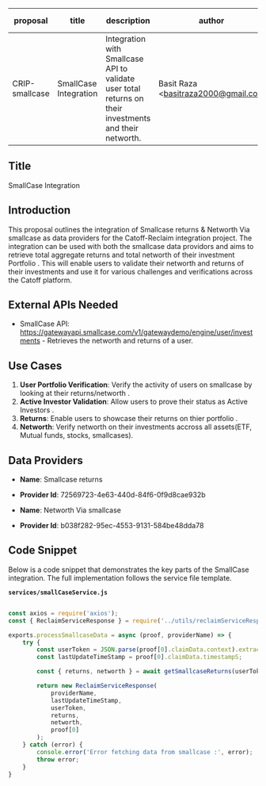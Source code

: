 | proposal | title              | description                   | author                     | discussions-to | status | type        | category | created    | requires |
|----------|--------------------|-------------------------------|----------------------------|----------------|--------|-------------|----------|------------|----------|
| CRIP-smallcase   | SmallCase Integration | Integration with Smallcase API to validate user total returns on their investments and their networth. | Basit Raza <basitraza2000@gmail.com |         | Draft  | Integration | CRIP     | 2024-06-30 |          |

## Title

SmallCase Integration

## Introduction

This proposal outlines the integration of Smallcase returns & Networth Via smallcase  as  data providers for the Catoff-Reclaim integration project. The integration can be used with both the smallcase data providors and aims to retrieve total aggregate returns and total networth of their investment Portfolio . This will enable users to validate their networth and returns of their investments and use it for various challenges and verifications across the Catoff platform.

## External APIs Needed

- SmallCase API: https://gatewayapi.smallcase.com/v1/gatewaydemo/engine/user/investments - Retrieves the networth and returns of a user.

## Use Cases

1. **User Portfolio Verification**: Verify the activity of users on smallcase by looking at their returns/networth .
2. **Active Investor Validation**: Allow users to prove their status as Active Investors .
3. **Returns**: Enable users to showcase their returns on thier  portfolio .
4. **Networth**: Verify networth on their investments accross all assets(ETF, Mutual funds, stocks, smallcases).

## Data Providers

- **Name**: Smallcase returns
- **Provider Id**: 72569723-4e63-440d-84f6-0f9d8cae932b

- **Name**: Networth Via smallcase
- **Provider Id**: b038f282-95ec-4553-9131-584be48dda78


## Code Snippet

Below is a code snippet that demonstrates the key parts of the SmallCase integration. The full implementation follows the service file template.

**`services/smallCaseService.js`**

```javascript

const axios = require('axios');
const { ReclaimServiceResponse } = require('../utils/reclaimServiceResponse');

exports.processSmallcaseData = async (proof, providerName) => {
    try {
        const userToken = JSON.parse(proof[0].claimData.context).extractedParameters.authToken;
        const lastUpdateTimeStamp = proof[0].claimData.timestampS;

        const { returns, networth } = await getSmallcaseReturns(userToken);

        return new ReclaimServiceResponse(
            providerName,
            lastUpdateTimeStamp,
            userToken,
            returns,
            networth,
            proof[0]
        );
    } catch (error) {
        console.error('Error fetching data from smallcase :', error);
        throw error;
    }
}
